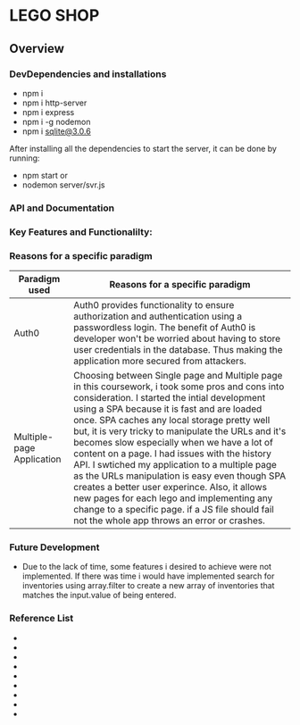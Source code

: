 # LEGO SHOP

<!-- functional requirement


non functional requirement

using vanilla js in frontend i.e CSS, HTML and JavaScript

using node and SQLite in the server -->

## Overview

### DevDependencies and installations

* npm i
* npm i http-server
* npm i express
* npm i -g nodemon
* npm i sqlite@3.0.6

After installing all the dependencies to start the server, it can be done by running:

* npm start or
* nodemon server/svr.js

### API and Documentation

### Key Features and Functionalilty:




### Reasons for a specific paradigm

| Paradigm used | Reasons for a specific paradigm |
|----| ----|
|Auth0| Auth0 provides functionality to ensure authorization and authentication using a passwordless login. The benefit of Auth0 is developer won't be worried about having to store user credentials in the database. Thus making the application more secured from attackers.|
|Multiple-page Application| Choosing between Single page and Multiple page in this coursework, i took some pros and cons into consideration. I started the intial development using a SPA because it is fast and are loaded once. SPA caches any local storage pretty well but, it is very tricky to manipulate the URLs and it's becomes slow especially when we have a lot of content on a page. I had issues with the history API. I swtiched my application to a multiple page as the URLs manipulation is easy even though SPA creates a better user experince. Also, it allows new pages for each lego and implementing any change to a specific page. if a JS file should fail not the whole app throws an error or crashes. |

### Future Development

* Due to the lack of time, some features i desired to achieve were not implemented. If there was time i would have implemented search for inventories using array.filter to create a new array of inventories that matches the input.value of being entered.

### Reference List

* 
* 
* 
* 
* 
* 
* 
* 
* 

<!-- RegEx for matching UK Postcodes
https://stackoverflow.com/questions/164979/regex-for-matching-uk-postcodes -->

<!--
 -->